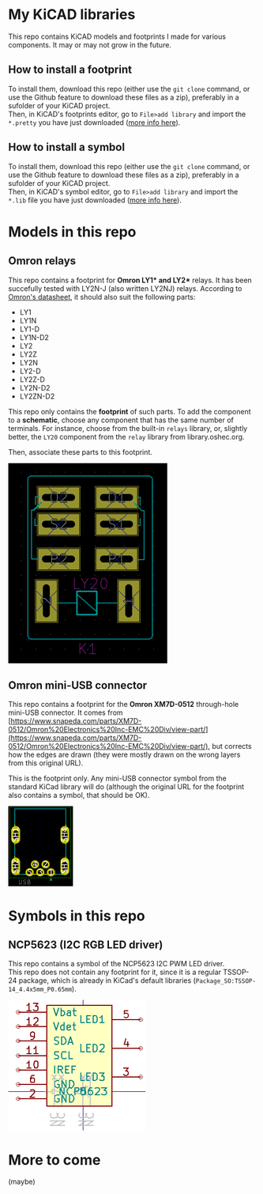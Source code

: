 # My KiCAD libraries

This repo contains KiCAD models and footprints I made for various components.
It may or may not grow in the future.

## How to install a footprint
To install them, download this repo (either use the `git clone` command, or use the Github feature to download these files as a zip), preferably in a sufolder of your KiCAD project. \
Then, in KiCAD's footprints editor, go to `File>add library` and import the `*.pretty` you have just downloaded ([more info here](https://forum.kicad.info/t/how-to-get-a-downloaded-symbol-footprint-or-full-library-into-kicad-version-5/19485)).

## How to install a symbol
To install them, download this repo (either use the `git clone` command, or use the Github feature to download these files as a zip), preferably in a sufolder of your KiCAD project. \
Then, in KiCAD's symbol editor, go to `File>add library` and import the `*.lib` file you have just downloaded ([more info here](https://forum.kicad.info/t/how-to-get-a-downloaded-symbol-footprint-or-full-library-into-kicad-version-5/19485)).

# Models in this repo

## Omron relays
This repo contains a footprint for __Omron LY1* and LY2*__ relays.
It has been succefully tested with LY2N-J (also written LY2NJ) relays.
According to [Omron's datasheet](https://www.fa.omron.com.cn/data_pdf/cat/ly_ds_e_4_7_csm54.pdf?id=949), it should also suit the following parts:

* LY1
* LY1N
* LY1-D
* LY1N-D2
* LY2
* LY2Z
* LY2N
* LY2-D
* LY2Z-D
* LY2N-D2
* LY2ZN-D2

This repo only contains the **footprint** of such parts. To add the component to a **schematic**, choose any component that has the same number of terminals. For instance, choose from the built-in `relays` library, or, slightly better, the `LY20` component from the `relay` library from library.oshec.org.

Then, associate these parts to this footprint.

![Screenshot of the Omron LY-2x footprint](images/omron-LY2.png)

## Omron mini-USB connector
This repo contains a footprint for the __Omron XM7D-0512__ through-hole mini-USB connector. It comes from [https://www.snapeda.com/parts/XM7D-0512/Omron%20Electronics%20Inc-EMC%20Div/view-part/](https://www.snapeda.com/parts/XM7D-0512/Omron%20Electronics%20Inc-EMC%20Div/view-part/), but corrects how the edges are drawn (they were mostly drawn on the wrong layers from this original URL).

This is the footprint only. Any mini-USB connector symbol from the standard KiCad library will do (although the original URL for the footprint also contains a symbol, that should be OK).

![Screenshot of the Omron XM7D-0512 footprint](images/omron-XM7D-0512.png)


# Symbols in this repo

## NCP5623 (I2C RGB LED driver)

This repo contains a symbol of the NCP5623 I2C PWM LED driver. \
This repo does not contain any footprint for it, since it is a regular TSSOP-24 package, which is already in KiCad's default libraries (`Package_SO:TSSOP-14_4.4x5mm_P0.65mm`).

![Screenshot of the NCP5623 symbol for Kicad](images/NCP5623.png)

# More to come
(maybe)